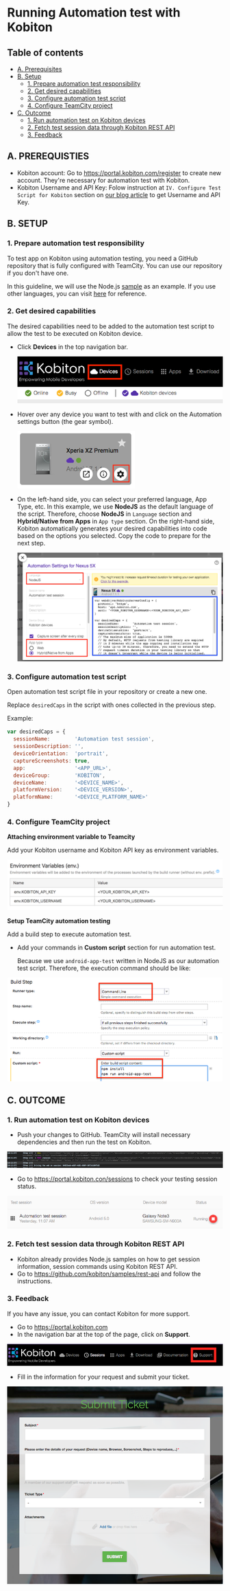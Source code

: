 # Running Automation test with Kobiton
## Table of contents
+ [A. Prerequisites](#a-prerequisties)
+ [B. Setup](#b-setup)
  + [1. Prepare automation test responsibility](#1-prepare-automation-test-responsibility)
  + [2. Get desired capabilities](#2-get-desired-capabilities)
  + [3. Configure automation test script](#3-configure-automation-test-script)
  + [4. Configure TeamCity project](#4-configure-teamcity-project)
+ [C. Outcome](#c-outcome)
  + [1. Run automation test on Kobiton devices](#1-run-automation-test-on-kobiton-devices)
  + [2. Fetch test session data through Kobiton REST API](#2-fetch-test-session-data-through-kobiton-rest-api)
  + [3. Feedback](#3-feedback)
## A. PREREQUISTIES 
- Kobiton account: Go to https://portal.kobiton.com/register to create new account. They're necessary for automation test with Kobiton.
- Kobiton Username and API Key: Folow instruction at `IV. Configure Test Script for Kobiton` section on [our blog article](https://kobiton.com/blog/tutorial/parallel-testing-selenium-webdriver/) to get Username and API Key. 
## B. SETUP
### 1. Prepare automation test responsibility
To test app on Kobiton using automation testing, you need a GitHub repository that is fully configured with TeamCity. You can use our repository if you don't have one.

In this guideline, we will use the Node.js [sample](https://github.com/phanthaoIT/TeamCity-TestFlight-Appium-ReactNative/tree/KOB-3112-KOB-3248/sample) as an example. If you use other languages, you can visit [here](https://github.com/kobiton/samples) for reference. 

### 2. Get desired capabilities
The desired capabilities need to be added to the automation test script to allow the test to be executed on Kobiton device.
  + Click **Devices** in the top navigation bar.
 
    ![click devices](./assets/devices.png )
 
  + Hover over any device you want to test with and click on the Automation settings button (the gear symbol).
 
    ![click auto](./assets/click_auto.png )
 
  + On the left-hand side, you can select your preferred language, App Type, etc.
  In this example, we use **NodeJS** as the default language of the script. Therefore, choose **NodeJS** in `Language` section and **Hybrid/Native from Apps** in `App type` section. On the right-hand side, Kobiton automatically generates your desired capabilities into code based on the options you selected. Copy the code to prepare for the next step.

     ![click auto](./assets/automation.png ) 
### 3. Configure automation test script

Open automation test script file in your repository or create a new one.

Replace `desiredCaps` in the script with ones collected in the previous step.

Example:

```javascript
var desiredCaps = {
  sessionName:        'Automation test session',
  sessionDescription: '', 
  deviceOrientation:  'portrait',  
  captureScreenshots: true, 
  app:                '<APP_URL>', 
  deviceGroup:        'KOBITON', 
  deviceName:         '<DEVICE_NAME>',
  platformVersion:    '<DEVICE_VERSION>',
  platformName:       '<DEVICE_PLATFORM_NAME>' 
}
```
### 4. Configure TeamCity project
**Attaching environment variable to Teamcity**

Add your Kobiton username and Kobiton API key as environment variables.

 ![env](./assets/env.png)

**Setup TeamCity automation testing**

Add a build step to execute automation test.

 - Add your commands in **Custom script** section for run automation test.

   Because we use `android-app-test` written in NodeJS as our automation test script. Therefore, the execution command should be like:

![command](./assets/cmd.png)

## C. OUTCOME
### 1. Run automation test on Kobiton devices
+ Push your changes to GitHub. TeamCity will install necessary dependencies and then run the test on Kobiton.

![log teamcity](./assets/build_complete.png)

+ Go to https://portal.kobiton.con/sessions to check your testing session status.

![sessions](./assets/session.png )
### 2. Fetch test session data through Kobiton REST API

+ Kobiton already provides Node.js samples on how to get session information, session commands using Kobiton REST API. 
+ Go to https://github.com/kobiton/samples/rest-api and follow the instructions.
### 3. Feedback
If you have any issue, you can contact Kobiton for more support.
- Go to https://portal.kobiton.com
- In the navigation bar at the top of the page, click on **Support**.

![support](./assets/support.png )
 - Fill in the information for your request and submit your ticket. 
  
![submit](./assets/submit.png)